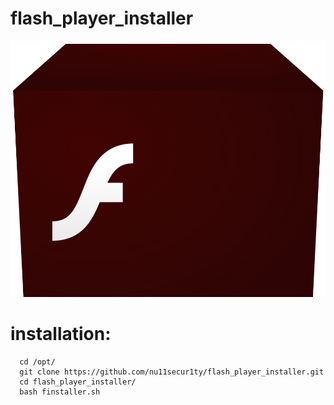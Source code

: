 # flash_player_installer
![image](https://github.com/nu11secur1ty/flash_player_installer/blob/master/Flash%20player.png)
# installation:
```
  cd /opt/
  git clone https://github.com/nu11secur1ty/flash_player_installer.git
  cd flash_player_installer/
  bash finstaller.sh
```
